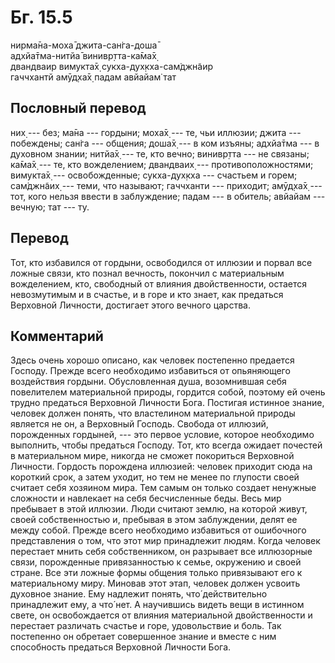 # Бг. 15.5
нирма̄на-моха̄ джита-сан̇га-доша̄<br/>
адхйа̄тма-нитйа̄ винивр̣тта-ка̄ма̄х̣<br/>
двандваир вимукта̄х̣ сукха-дух̣кха-сам̇джн̃аир<br/>
гаччхантй амӯд̣ха̄х̣ падам авйайам̇ тат
## Пословный перевод

них̣ --- без; ма̄на --- гордыни; моха̄х̣ --- те, чьи иллюзии; джита ---
побеждены; сан̇га --- общения; доша̄х̣ --- в ком изъяны; адхйа̄тма --- в
духовном знании; нитйа̄х̣ --- те, кто вечно; винивр̣тта --- не связаны;
ка̄ма̄х̣ --- те, кто вожделением; двандваих̣ --- противоположностями;
вимукта̄х̣ --- освобожденные; сукха-дух̣кха --- счастьем и горем; сам̇джн̃аих̣
--- теми, что называют; гаччханти --- приходит; амӯд̣ха̄х̣ --- тот, кого
нельзя ввести в заблуждение; падам --- в обитель; авйайам --- вечную;
тат --- ту.

## Перевод

Тот, кто избавился от гордыни, освободился от иллюзии и порвал все
ложные связи, кто познал вечность, покончил с материальным вожделением,
кто, свободный от влияния двойственности, остается невозмутимым и в
счастье, и в горе и кто знает, как предаться Верховной Личности,
достигает этого вечного царства.

## Комментарий

Здесь очень хорошо описано, как человек постепенно предается Господу.
Прежде всего необходимо избавиться от опьяняющего воздействия гордыни.
Обусловленная душа, возомнившая себя повелителем материальной природы,
гордится собой, поэтому ей очень трудно предаться Верховной Личности
Бога. Постигая истинное знание, человек должен понять, что властелином
материальной природы является не он, а Верховный Господь. Свобода от
иллюзий, порожденных гордыней, --- это первое условие, которое
необходимо выполнить, чтобы предаться Господу. Тот, кто всегда ожидает
почестей в материальном мире, никогда не сможет покориться Верховной
Личности. Гордость порождена иллюзией: человек приходит сюда на короткий
срок, а затем уходит, но тем не менее по глупости своей считает себя
хозяином мира. Тем самым он только создает ненужные сложности и
навлекает на себя бесчисленные беды. Весь мир пребывает в этой иллюзии.
Люди считают землю, на которой живут, своей собственностью и, пребывая в
этом заблуждении, делят ее между собой. Прежде всего необходимо
избавиться от ошибочного представления о том, что этот мир принадлежит
людям. Когда человек перестает мнить себя собственником, он разрывает
все иллюзорные связи, порожденные привязанностью к семье, окружению и
своей стране. Все эти ложные формы общения только привязывают его к
материальному миру. Миновав этот этап, человек должен усвоить духовное
знание. Ему надлежит понять, что́ действительно принадлежит ему, а что́
нет. А научившись видеть вещи в истинном свете, он освобождается от
влияния материальной двойственности и перестает различать счастье и
горе, удовольствие и боль. Так постепенно он обретает совершенное знание
и вместе с ним способность предаться Верховной Личности Бога.
